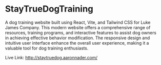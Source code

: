 # StayTrueDogTraining

A dog training website built using React, Vite, and Tailwind CSS for Luke James Company. This modern website offers a comprehensive range of resources, training programs, and interactive features to assist dog owners in achieving effective behavior modification. The responsive design and intuitive user interface enhance the overall user experience, making it a valuable tool for dog training enthusiasts.

Live Link:
http://staytruedog.aaronnader.com/
